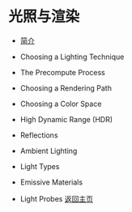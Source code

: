 # 光照与渲染
- [简介](/Graphics/Introduction.md)

- Choosing a Lighting Technique

- The Precompute Process

- Choosing a Rendering Path

- Choosing a Color Space

- High Dynamic Range (HDR)

- Reflections

- Ambient Lighting

- Light Types

- Emissive Materials

- Light Probes
[返回主页](/README.md)

